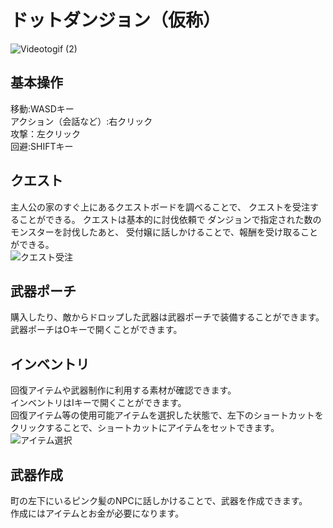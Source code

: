 # ドットダンジョン（仮称）
![Videotogif (2)](https://github.com/nakaji-nandaina/Unity2DActionGame/assets/65334953/f1b9c769-9cc9-4b8a-9dda-12b78d303c15)
## 基本操作
移動:WASDキー
<br>
アクション（会話など）:右クリック
<br>
攻撃：左クリック
<br>
回避:SHIFTキー
<br>
## クエスト
主人公の家のすぐ上にあるクエストボードを調べることで、
クエストを受注することができる。
クエストは基本的に討伐依頼で
ダンジョンで指定された数のモンスターを討伐したあと、
受付嬢に話しかけることで、報酬を受け取ることができる。
<br>
![クエスト受注](https://github.com/user-attachments/assets/dfe67763-5f58-4336-a34f-ab914e5d9b5c)

## 武器ポーチ
購入したり、敵からドロップした武器は武器ポーチで装備することができます。
<br>
武器ポーチはOキーで開くことができます。
<br>
## インベントリ
回復アイテムや武器制作に利用する素材が確認できます。
<br>
インベントリはIキーで開くことができます。
<br>
回復アイテム等の使用可能アイテムを選択した状態で、左下のショートカットをクリックすることで、ショートカットにアイテムをセットできます。
<br>
![アイテム選択](https://github.com/nakaji-nandaina/Unity2DActionGame/assets/65334953/0d696d64-bd94-46bb-9865-1d2a93413b86)

## 武器作成
町の左下にいるピンク髪のNPCに話しかけることで、武器を作成できます。
<br>
作成にはアイテムとお金が必要になります。
<br>
